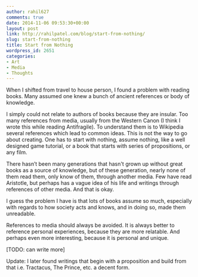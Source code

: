 ```yaml
---
author: rahil627
comments: true
date: 2014-11-06 09:53:30+00:00
layout: post
link: http://rahilpatel.com/blog/start-from-nothing/
slug: start-from-nothing
title: Start from Nothing
wordpress_id: 2651
categories:
- Art
- Media
- Thoughts
---
```


When I shifted from travel to house person, I found a problem with reading books. Many assumed one knew a bunch of ancient references or body of knowledge.

I simply could not relate to authors of books because they are insular. Too many references from media, usually from the Western Canon (I think I wrote this while reading Antifragile). To understand them is to Wikipedia several references which lead to common ideas. This is not the way to go about creating. One has to start with nothing, assume nothing, like a well designed game tutorial, or a book that starts with series of propositions, or any film.

There hasn’t been many generations that hasn't grown up without great books as a source of knowledge, but of these generation, nearly none of them read them, only know of them, through another media. Few have read Aristotle, but perhaps has a vague idea of his life and writings through references of other media. And that is okay.

I guess the problem I have is that lots of books assume so much, especially with regards to how society acts and knows, and in doing so, made them unreadable.

References to media should always be avoided. It is always better to reference personal experiences, because they are more relatable. And perhaps even more interesting, because it is personal and unique.

[TODO: can write more]

Update:
I later found writings that begin with a proposition and build from that i.e. Tractacus, The Prince, etc. a decent form.
